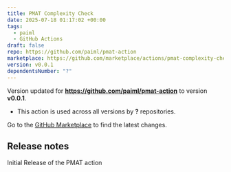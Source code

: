```yaml
---
title: PMAT Complexity Check
date: 2025-07-18 01:17:02 +00:00
tags:
  - paiml
  - GitHub Actions
draft: false
repo: https://github.com/paiml/pmat-action
marketplace: https://github.com/marketplace/actions/pmat-complexity-check
version: v0.0.1
dependentsNumber: "?"
---
```



Version updated for **https://github.com/paiml/pmat-action** to version **v0.0.1**.
- This action is used across all versions by **?** repositories.

Go to the [GitHub Marketplace](https://github.com/marketplace/actions/pmat-complexity-check) to find the latest changes.

## Release notes

Initial Release of the PMAT action
